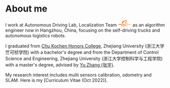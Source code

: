 # About me
I work at Autonomous Driving Lab, Localization Team <img src='./images/alibabagroup.svg' style="width: 3em;"> as an algorithm engineer now in Hangzhou, China, focusing on the self-driving trucks and autonomous logistics robots. 

I graduated from [Chu Kochen Honors College](http://ckc.zju.edu.cn/ckcen/main.htm), Zhejiang University (浙江大学竺可桢学院) with a bachelor's degree and from the Department of Control Science and Engineering, Zhejiang University (浙江大学控制科学与工程学院) with a master's degree, advised by [Yu Zhang (张宇)](https://person.zju.edu.cn/zhangyu).

My research interest includes multi sensors calibration, odometry and SLAM. Here is my [Curriculum Vitae (Oct 2022)].